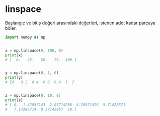 # linspace

Başlangıç ve bitiş değeri arasındaki değerleri, istenen adet kadar parçaya böler.

```python
import numpy as np


x = np.linspace(0, 100, 5)
print(x)
# [  0.   25.   50.   75.  100.]


y = np.linspace(0, 1, 6)
print(y)
# [0.  0.2  0.4  0.6  0.8  1. ]


z = np.linspace(0, 10, 8)
print(z)
# [ 0.  1.42857143  2.85714286  4.28571429  5.71428571
#   7.14285714  8.57142857  10.]
```
